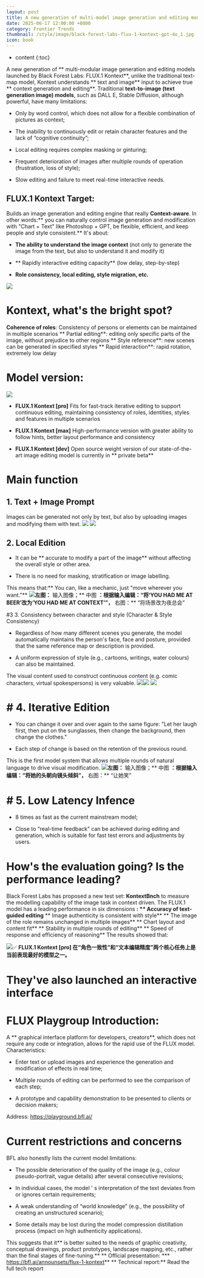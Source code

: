 ```yaml
---
layout: post
title: A new generation of multi-model image generation and editing models launched by Black Forest Labs-FLUX.1 Kontext can achieve GPT 4o image capability
date: 2025-06-17 12:00:00 +0800
category: Frontier Trends
thumbnail: /style/image/black-forest-labs-flux-1-kontext-gpt-4o_1.jpg
icon: book
---
```

* content
{:toc}

A new generation of ** multi-modular image generation and editing models launched by Black Forest Labs: FLUX.1 Kontext**, unlike the traditional text-map model, Kontext understands ** text and image** input to achieve true ** context generation and editing**.
Traditional **text-to-image (text generation image) models**, such as DALL E, Stable Diffusion, although powerful, have many limitations:

- Only by word control, which does not allow for a flexible combination of pictures as context;

- The inability to continuously edit or retain character features and the lack of “cognitive continuity”;

- Local editing requires complex masking or ginturing;

- Frequent deterioration of images after multiple rounds of operation (frustration, loss of style);

- Slow editing and failure to meet real-time interactive needs.

## FLUX.1 Kontext Target:
Builds an image generation and editing engine that really **Context-aware**.
In other words:** you can naturally control image generation and modification with "Chart + Text" like Photoshop + GPT, be flexible, efficient, and keep people and style consistent.**
It's about:

- **The ability to understand the image context** (not only to generate the image from the text, but also to understand it and modify it)

- ** Rapidly interactive editing capacity** (low delay, step-by-step)

- **Role consistency, local editing, style migration, etc.**

![](https://assets-v2.circle.so/rgixc9ist6r5iybm8t6v5gk8bbiz)
# Kontext, what's the bright spot?
**Coherence of roles**: Consistency of persons or elements can be maintained in multiple scenarios
** Partial editing**: editing only specific parts of the image, without prejudice to other regions
** Style reference**: new scenes can be generated in specified styles
** Rapid interaction**: rapid rotation, extremely low delay

# Model version:
![](https://assets-v2.circle.so/o3ypo0yueuvboee3ktkd0p4fqbm1)
- **FLUX.1 Kontext [pro]** Fits for fast-track iterative editing to support continuous editing, maintaining consistency of roles, identities, styles and features in multiple scenarios

- **FLUX.1 Kontext [max]** High-performance version with greater ability to follow hints, better layout performance and consistency

- **FLUX.1 Kontext [dev]** Open source weight version of our state-of-the-art image editing model is currently in ** private beta**

# Main function

##  1. Text + Image Prompt
Images can be generated not only by text, but also by uploading images and modifying them with text.
![](https://assets-v2.circle.so/8ba8rqxwqxaec0mfmbpxtr5o0563)
![](https://assets-v2.circle.so/miiwix7vpuucq6gzrj3018dod67r)
##  2. Local Edition

- It can be ** accurate to modify a part of the image** without affecting the overall style or other area.

- There is no need for masking, stratification or image labelling.

This means that:** You can, like a mechanic, just "move wherever you want."**
![](https://assets-v2.circle.so/pxbjoiptu5i3m09saytcuxig78oy)**左图：** 输入图像；** 中图 **：根据输入编辑：“将‘YOU HAD ME AT BEER’改为‘YOU HAD ME AT CONTEXT’”，** 右图：** “将场景改为夜总会”

#3 3. Consistency between character and style (Character & Style Consistency)

- Regardless of how many different scenes you generate, the model automatically maintains the person's face, face and posture, provided that the same reference map or description is provided.

- A uniform expression of style (e.g., cartoons, writings, water colours) can also be maintained.

The visual content used to construct continuous content (e.g. comic characters, virtual spokespersons) is very valuable.
![](https://assets-v2.circle.so/9zeemiyp08z2hnmne91ny2pvpc33)![](https://assets-v2.circle.so/yvo2psmzrkd0utcn38z2l6mvhvgb)
![](https://assets-v2.circle.so/2ao6j32x4odz72vvrcun6yz7izlv)
# #  4. Iterative Edition

- You can change it over and over again to the same figure: "Let her laugh first, then put on the sunglasses, then change the background, then change the clothes."

- Each step of change is based on the retention of the previous round.

This is the first model system that allows multiple rounds of natural language to drive visual modification.
![](https://assets-v2.circle.so/dv035pl7xxypwhjbcz8dttl9158k)**左图：** 输入图像；** 中图 **：根据输入编辑：“将她的头朝向镜头倾斜”，** 右图：** “让她笑”

# # 5. Low Latency Infence

- 8 times as fast as the current mainstream model;

- Close to “real-time feedback” can be achieved during editing and generation, which is suitable for fast test errors and adjustments by users.

# How's the evaluation going? Is the performance leading?
Black Forest Labs has proposed a new test set: **KontextBnch** to measure the modelling capability of the image task in context driven. The FLUX.1 model has a leading performance in six dimensions **:
** Accuracy of text-guided editing**
** Image authenticity is consistent with style**
** The image of the role remains unchanged in multiple images**
** Chart layout and content fit**
** Stability in multiple rounds of editing**
** Speed of response and efficiency of reasoning**
The results showed that:

![](https://assets-v2.circle.so/cxabocmyo9w3lx4sj7p0tw56zw9g)✅ **FLUX.1 Kontext [pro] 在“角色一致性”和“文本编辑精度”两个核心任务上是当前表现最好的模型之一。**

# They've also launched an interactive interface

# FLUX Playgroup Introduction:
A ** graphical interface platform for developers, creators**, which does not require any code or integration, allows for the rapid use of the FLUX model.
Characteristics:

- Enter text or upload images and experience the generation and modification of effects in real time;

- Multiple rounds of editing can be performed to see the comparison of each step;

- A prototype and capability demonstration to be presented to clients or decision makers;

Address: https://playground.bfl.ai/

# Current restrictions and concerns
BFL also honestly lists the current model limitations:

- The possible deterioration of the quality of the image (e.g., colour pseudo-portrait, vague details) after several consecutive revisions;

- In individual cases, the model ' s interpretation of the text deviates from or ignores certain requirements;

- A weak understanding of “world knowledge” (e.g., the possibility of creating an unstructured scenario);

- Some details may be lost during the model compression distillation process (impact on high authenticity applications).

This suggests that it** is better suited to the needs of graphic creativity, conceptual drawings, product prototypes, landscape mapping, etc., rather than the final stages of fine-tuning.**
** Official presentation: *** https://bfl.ai/announsets/flux-1-kontext**
** Technical report:** Read the full tech report
